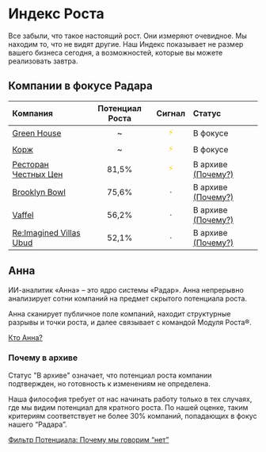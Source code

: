 # Индекс Роста 

Все забыли, что такое настоящий рост.
Они измеряют очевидное. Мы находим то, что не видят другие.
Наш Индекс показывает не размер вашего бизнеса сегодня, а возможностей, которые вы можете реализовать завтра.

## Компании в фокусе Радара

<style>
  .radar-table th:nth-child(2), .radar-table td:nth-child(2),
  .radar-table th:nth-child(3), .radar-table td:nth-child(3) {
    text-align: center;
  }
  .signal-active {
    color: #facc15; /* Яркий золотой/желтый цвет для молнии */
  }
  .signal-passive {
    color: #6b7280; /* Спокойный серый цвет для точки */
    font-weight: bold;
  }
</style>

<div class="radar-table">

| Компания | Потенциал Роста | Сигнал | Статус |
| :--- | :---: | :---: | :--- |
| [Green House](https://grnhs.ru/) | ~ | <span class="signal-active">⚡</span> | В фокусе |
| [Корж](https://korzhcoffee.ru/) | ~ | <span class="signal-active">⚡</span> | В фокусе |
| [Ресторан Честных Цен](https://rchc.ru/) | 81,5% | <span class="signal-active">⚡</span> | В архиве [(Почему?)](/radar/overview.html#почему-в-архиве) |
| [Brooklyn Bowl](https://brooklynbowl.ru/) | 75,6% | <span class="signal-passive">·</span> | В архиве [(Почему?)](/radar/overview.html#почему-в-архиве) |
| [Vaffel](https://vaffel.ru/) | 56,2% | <span class="signal-passive">·</span> | В архиве [(Почему?)](/radar/overview.html#почему-в-архиве) |
| [Re:Imagined Villas Ubud](https://reimaginedvillas.com/) | 52,1% | <span class="signal-passive">·</span> | В архиве [(Почему?)](/radar/overview.html#почему-в-архиве) |

</div>


## Анна

ИИ-аналитик «Анна» – это ядро системы «Радар». Анна непрерывно анализирует сотни компаний на предмет скрытого потенциала роста. 

Анна сканирует публичное поле компаний, находит структурные разрывы и точки роста, и далее связывает с командой Модуля Роста®.

[Кто Анна?](/radar/who-is-anna)

### Почему в архиве

Статус "В архиве" означает, что потенциал роста компании подтвержден, но готовность к изменениям не определена.

Наша философия требует от нас начинать работу только в тех случаях, где мы видим потенциал для кратного роста. По нашей оценке, таким критериям соответствует не более 30% компаний, попадающих в фокус нашего “Радара”.

[Фильтр Потенциала: Почему мы говорим “нет”](/radar/filter)

